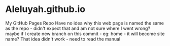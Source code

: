 # Aleluyah.github.io
My GitHub Pages Repo
Have no idea why this web page is named the same as the repo - didn't expect that and am not sure where I went wrong? 
maybe if I create new branch on this commit - eg: home - it will become site name?
That idea didn't work - need to read the manual
